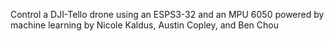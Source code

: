 Control a DJI-Tello drone using an ESPS3-32 and an MPU 6050 powered by machine learning by Nicole Kaldus, Austin Copley, and Ben Chou
